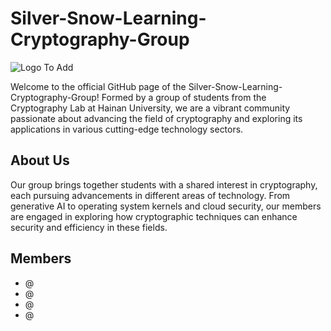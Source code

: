 # Silver-Snow-Learning-Cryptography-Group

![Logo To Add](link-to-organization-logo)

Welcome to the official GitHub page of the Silver-Snow-Learning-Cryptography-Group! Formed by a group of students from the Cryptography Lab at Hainan University, we are a vibrant community passionate about advancing the field of cryptography and exploring its applications in various cutting-edge technology sectors.

## About Us

Our group brings together students with a shared interest in cryptography, each pursuing advancements in different areas of technology. From generative AI to operating system kernels and cloud security, our members are engaged in exploring how cryptographic techniques can enhance security and efficiency in these fields.

## Members
 - @
 - @
 - @
 - @

<!--

**Here are some ideas to get you started:**

🙋‍♀️ A short introduction - what is your organization all about?
🌈 Contribution guidelines - how can the community get involved?
👩‍💻 Useful resources - where can the community find your docs? Is there anything else the community should know?
🍿 Fun facts - what does your team eat for breakfast?
🧙 Remember, you can do mighty things with the power of [Markdown](https://docs.github.com/github/writing-on-github/getting-started-with-writing-and-formatting-on-github/basic-writing-and-formatting-syntax)
-->
